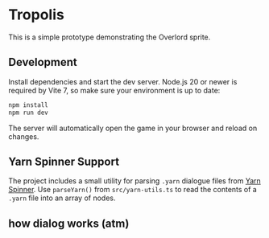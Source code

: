 # Tropolis

This is a simple prototype demonstrating the Overlord sprite.

## Development

Install dependencies and start the dev server. Node.js 20 or newer is
required by Vite 7, so make sure your environment is up to date:

```bash
npm install
npm run dev
```

The server will automatically open the game in your browser and reload on changes.

## Yarn Spinner Support

The project includes a small utility for parsing `.yarn` dialogue files from
[Yarn Spinner](https://yarnspinner.dev/). Use `parseYarn()` from
`src/yarn-utils.ts` to read the contents of a `.yarn` file into an array of
nodes.

## how dialog works (atm)
